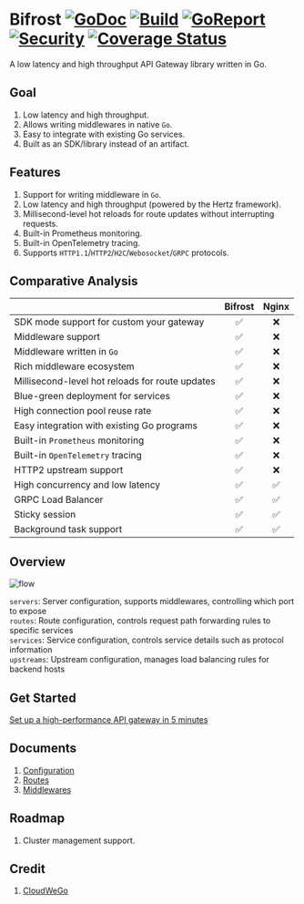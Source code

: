 # Bifrost [![GoDoc][doc-img]][doc] [![Build][ci-img]][ci] [![GoReport][report-img]][report] [![Security][security-img]][security] [![Coverage Status][cov-img]][cov]

A low latency and high throughput API Gateway library written in Go.

## Goal

1. Low latency and high throughput.
1. Allows writing middlewares in native `Go`.
1. Easy to integrate with existing Go services.
1. Built as an SDK/library instead of an artifact.

## Features

1. Support for writing middleware in `Go`.
1. Low latency and high throughput (powered by the Hertz framework).
1. Millisecond-level hot reloads for route updates without interrupting requests.
1. Built-in Prometheus monitoring.
1. Built-in OpenTelemetry tracing.
1. Supports `HTTP1.1`/`HTTP2`/`H2C`/`Webosocket`/`GRPC` protocols.

## Comparative Analysis

|                                                 | Bifrost | Nginx |
| :---------------------------------------------- | :-----: | :---: |
| SDK mode support for custom your gateway        |   ✅    |  ❌   |
| Middleware support                              |   ✅    |  ❌   |
| Middleware written in `Go`                      |   ✅    |  ❌   |
| Rich middleware ecosystem                       |   ✅    |  ❌   |
| Millisecond-level hot reloads for route updates |   ✅    |  ❌   |
| Blue-green deployment for services              |   ✅    |  ❌   |
| High connection pool reuse rate                 |   ✅    |  ❌   |
| Easy integration with existing Go programs      |   ✅    |  ❌   |
| Built-in `Prometheus` monitoring                |   ✅    |  ❌   |
| Built-in `OpenTelemetry` tracing                |   ✅    |  ❌   |
| HTTP2 upstream support                          |   ✅    |  ❌   |
| High concurrency and low latency                |   ✅    |  ✅   |
| GRPC Load Balancer                              |   ✅    |  ✅   |
| Sticky session                                  |   ✅    |  ✅   |
| Background task support                         |   ✅    |  ✅   |

## Overview

![flow](/docs/images/bifrost_arch.png)

`servers`: Server configuration, supports middlewares, controlling which port to expose \
`routes`: Route configuration, controls request path forwarding rules to specific services \
`services`: Service configuration, controls service details such as protocol information \
`upstreams`: Upstream configuration, manages load balancing rules for backend hosts

## Get Started

[Set up a high-performance API gateway in 5 minutes](/docs/get_started.md)

## Documents

1. [Configuration](./docs/configuration.md)
1. [Routes](./docs/routes.md)
1. [Middlewares](./docs/middlewares.md)

## Roadmap

1. Cluster management support.

## Credit

1. [CloudWeGo](https://www.cloudwego.io/)

[doc-img]: https://godoc.org/github.com/nite-coder/bifrost?status.svg
[doc]: https://pkg.go.dev/github.com/nite-coder/bifrost?tab=doc
[ci-img]: https://github.com/nite-coder/bifrost/actions/workflows/build.yml/badge.svg
[ci]: https://github.com/nite-coder/bifrost/actions
[report-img]: https://goreportcard.com/badge/github.com/nite-coder/bifrost
[report]: https://goreportcard.com/report/github.com/nite-coder/bifrost
[security-img]: https://github.com/nite-coder/bifrost/actions/workflows/codeql-analysis.yml/badge.svg
[security]: https://github.com/nite-coder/bifrost/security
[cov-img]: https://codecov.io/github/nite-coder/bifrost/graph/badge.svg
[cov]: https://codecov.io/github/nite-coder/bifrost

